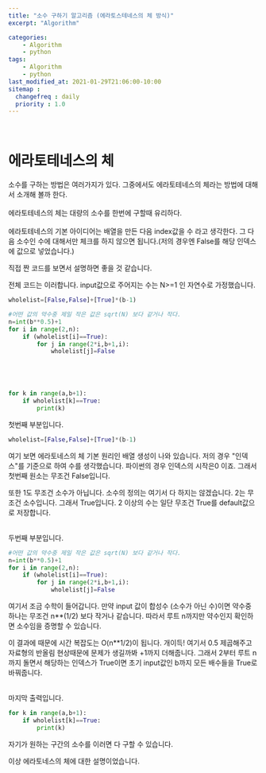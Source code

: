 ```yaml
---
title: "소수 구하기 알고리즘 (에라토스테네스의 체 방식)"
excerpt: "Algorithm"

categories:
    - Algorithm
    - python
tags:
    - Algorithm
    - python
last_modified_at: 2021-01-29T21:06:00-10:00
sitemap :
  changefreq : daily
  priority : 1.0
---
```

<br>

# 에라토테네스의 체

소수를 구하는 방법은 여러가지가 있다.
그중에서도 에라토테네스의 체라는 방법에 대해서 소개해 볼까 한다.
<br>
<br>
에라토테네스의 체는 대량의 소수를 한번에 구할때 유리하다.
<br>
<br>
에라토테네스의 기본 아이디어는 배열을 만든 다음 index값을 수 라고 생각한다.
그 다음 소수인 수에 대해서만 체크를 하지 않으면 됩니다.(저의 경우엔 False를 해당 인덱스에 값으로 넣었습니다.)

직접 짠 코드를 보면서 설명하면 좋을 것 같습니다.

전체 코드는 이러합니다.
input값으로 주어지는 수는 N>=1 인 자연수로 가정했습니다. 
```python
wholelist=[False,False]+[True]*(b-1)

#어떤 값의 약수중 제일 작은 값은 sqrt(N) 보다 같거나 작다.
n=int(b**0.5)+1
for i in range(2,n):
    if (wholelist[i]==True):
        for j in range(2*i,b+1,i):
            wholelist[j]=False





for k in range(a,b+1):
    if wholelist[k]==True:
        print(k)

```

첫번째 부분입니다.
```python
wholelist=[False,False]+[True]*(b-1)

```
여기 보면 에라토네스의 체 기본 원리인 배열 생성이 나와 있습니다.
저의 경우 "인덱스"를 기준으로 하여 수를 생각했습니다.
파이썬의 경우 인덱스의 시작은0 이죠. 그래서 첫번째 원소는 무조건 False입니다.

또한 1도 무조건 소수가 아닙니다. 소수의 정의는 여기서 다 하지는 않겠습니다.
2는 무조건 소수입니다. 그래서 True입니다.
2 이상의 수는 일단 무조건 True를 default값으로 저장합니다.

<br>
두번째 부분입니다.

```python
#어떤 값의 약수중 제일 작은 값은 sqrt(N) 보다 같거나 작다.
n=int(b**0.5)+1
for i in range(2,n):
    if (wholelist[i]==True):
        for j in range(2*i,b+1,i):
            wholelist[j]=False

```
여기서 조금 수학이 들어갑니다. 만약 input 값이 합성수 (소수가 아닌 수)이면 약수중 하나는 무조건 n**(1/2) 보다 작거나 같습니다.
따라서 루트 n까지만 약수인지 확인하면 소수임을 증명할 수 있습니다.

이 결과에 때문에 시간 복잡도는 O(n**1/2)이 됩니다. 개이득!
여기서 0.5 제곱해주고 자료형의 반올림 현상때문에 문제가 생길까봐 +1까지 더해줍니다.
그래서 2부터 루트 n까지 돌면서 해당하는 인덱스가 True이면 초기 input값인 b까지 모든 배수들을 True로 바꿔줍니다.

<br>
마지막 출력입니다.

```python
for k in range(a,b+1):
    if wholelist[k]==True:
        print(k)
```
자기가 원하는 구간의 소수를 이러면 다 구할 수 있습니다.

이상 에라토네스의 체에 대한 설명이었습니다.

